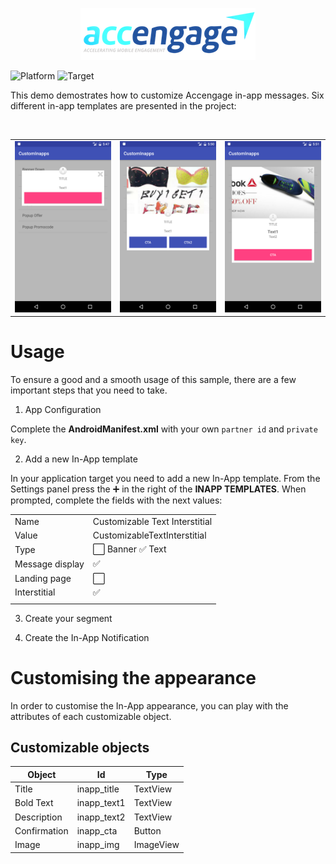 <p align="center" >
    <img src=".github/accengage.png?raw=true" alt="Accengage logo" title="Accengage logo"> 
</p>

![Platform](https://img.shields.io/badge/platform-Android-lightgrey.svg?style=flat)
![Target](https://img.shields.io/badge/target-API%2015+-blue.svg?style=flat)

This demo demostrates how to customize Accengage in-app messages. Six different in-app templates are presented in the project:

<table>
<tr>
<td><img src=".github/PopupBasic.png"/></td> 
<td><img src=".github/PopupOffer.png"/></td>
<td><img src=".github/PopupPromo.png"/></td>
<br/>
</tr>		 
</table>

# Usage

To ensure a good and a smooth usage of this sample, there are a few important steps that you need to take.

1. App Configuration

  Complete the **AndroidManifest.xml** with your own `partner id` and `private key`.
  
2. Add a new In-App template
  
  In your application target you need to add a new In-App template. From the Settings panel press the :heavy_plus_sign: in the right of the **INAPP TEMPLATES**. When prompted, complete the fields with the next values:
  
  |                 |                                                     |
  |-----------------|-----------------------------------------------------|
  | Name            | Customizable Text Interstitial                      |
  | Value           | CustomizableTextInterstitial                        |
  | Type            | :white_large_square: Banner :white_check_mark: Text |
  | Message display | :white_check_mark:                                  |
  | Landing page    | :white_large_square:                                |
  | Interstitial    | :white_check_mark:                                  |
  |                 |                                                     |
  
3. Create your segment
  
4. Create the In-App Notification

# Customising the appearance

In order to customise the In-App appearance, you can play with the attributes of each customizable object.

## Customizable objects

| Object          |       Id     |    Type     |
|-----------------|--------------|-------------|
| Title           | inapp_title  |   TextView  |
| Bold Text       | inapp_text1  |   TextView  |
| Description     | inapp_text2  |   TextView  |
| Confirmation    | inapp_cta    |   Button    |
| Image           | inapp_img    |   ImageView |
